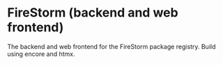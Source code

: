 # FireStorm (backend and web frontend)

The backend and web frontend for the FireStorm package registry. Build using encore and htmx.
